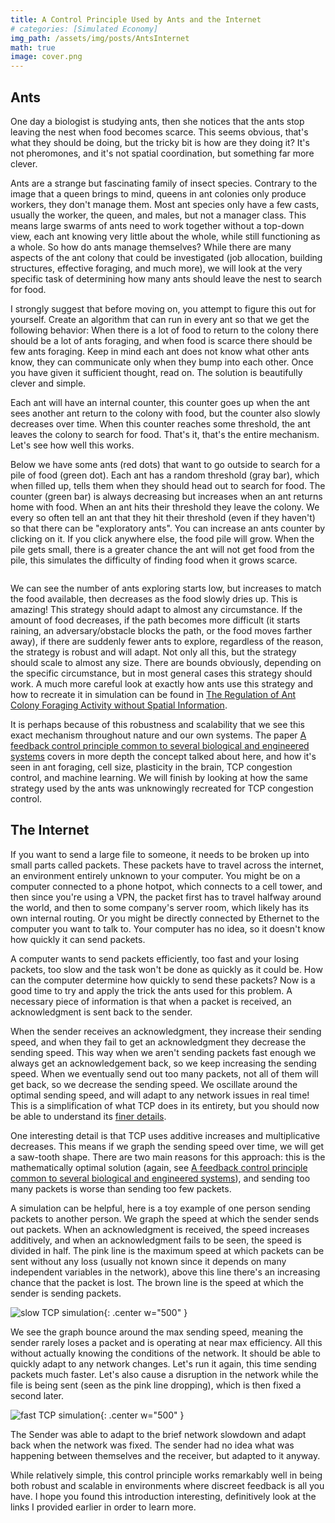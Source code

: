 ```yaml
---
title: A Control Principle Used by Ants and the Internet
# categories: [Simulated Economy]
img_path: /assets/img/posts/AntsInternet
math: true
image: cover.png
---
```


## Ants
One day a biologist is studying ants, then she notices that the ants stop leaving the nest when food becomes scarce. This seems obvious, that's what they should be doing, but the tricky bit is how are they doing it? It's not pheromones, and it's not spatial coordination, but something far more clever. 

Ants are a strange but fascinating family of insect species. Contrary to the image that a queen brings to mind, queens in ant colonies only produce workers, they don't manage them. Most ant species only have a few casts, usually the worker, the queen, and males, but not a manager class. This means large swarms of ants need to work together without a top-down view, each ant knowing very little about the whole, while still functioning as a whole. So how do ants manage themselves? While there are many aspects of the ant colony that could be investigated (job allocation, building structures, effective foraging, and much more), we will look at the very specific task of determining how many ants should leave the nest to search for food.

I strongly suggest that before moving on, you attempt to figure this out for yourself. Create an algorithm that can run in every ant so that we get the following behavior: When there is a lot of food to return to the colony there should be a lot of ants foraging, and when food is scarce there should be few ants foraging. Keep in mind each ant does not know what other ants know, they can communicate only when they bump into each other. Once you have given it sufficient thought, read on. The solution is beautifully clever and simple.

Each ant will have an internal counter, this counter goes up when the ant sees another ant return to the colony with food, but the counter also slowly decreases over time. When this counter reaches some threshold, the ant leaves the colony to search for food. That's it, that's the entire mechanism. Let's see how well this works.

Below we have some ants (red dots) that want to go outside to search for a pile of food (green dot). Each ant has a random threshold (gray bar), which when filled up, tells them when they should head out to search for food. The counter (green bar) is always decreasing but increases when an ant returns home with food. When an ant hits their threshold they leave the colony. We every so often tell an ant that they hit their threshold (even if they haven't) so that there can be "exploratory ants". You can increase an ants counter by clicking on it. If you click anywhere else, the food pile will grow. When the pile gets small, there is a greater chance the ant will not get food from the pile, this simulates the difficulty of finding food when it grows scarce.

<div id="p5-canvas-container" style="
  display: flex;
  justify-content: center; /* Horizontal centering */
  align-items: center;     /* Vertical centering */
"></div>

<script src="/assets/js/p5.js"></script>
<script src="/assets/js/posts/AntsInternet/sketch.js"></script>

We can see the number of ants exploring starts low, but increases to match the food available, then decreases as the food slowly dries up. This is amazing! This strategy should adapt to almost any circumstance. If the amount of food decreases, if the path becomes more difficult (it starts raining, an adversary/obstacle blocks the path, or the food moves farther away), if there are suddenly fewer ants to explore, regardless of the reason, the strategy is robust and will adapt. Not only all this, but the strategy should scale to almost any size. There are bounds obviously, depending on the specific circumstance, but in most general cases this strategy should work. A much more careful look at exactly how ants use this strategy and how to recreate it in simulation can be found in [The Regulation of Ant Colony Foraging Activity without Spatial Information](https://journals.plos.org/ploscompbiol/article?id=10.1371/journal.pcbi.1002670).

It is perhaps because of this robustness and scalability that we see this exact mechanism throughout nature and our own systems. The paper [A feedback control principle common to several biological and engineered systems](https://royalsocietypublishing.org/doi/10.1098/rsif.2021.0711) covers in more depth the concept talked about here, and how it's seen in ant foraging, cell size, plasticity in the brain, TCP congestion control, and machine learning. We will finish by looking at how the same strategy used by the ants was unknowingly recreated for TCP congestion control.

## The Internet
If you want to send a large file to someone, it needs to be broken up into small parts called packets. These packets have to travel across the internet, an environment entirely unknown to your computer. You might be on a computer connected to a phone hotpot, which connects to a cell tower, and then since you're using a VPN, the packet first has to travel halfway around the world, and then to some company's server room, which likely has its own internal routing. Or you might be directly connected by Ethernet to the computer you want to talk to. Your computer has no idea, so it doesn't know how quickly it can send packets.

A computer wants to send packets efficiently, too fast and your losing packets, too slow and the task won't be done as quickly as it could be. How can the computer determine how quickly to send these packets? Now is a good time to try and apply the trick the ants used for this problem. A necessary piece of information is that when a packet is received, an acknowledgment is sent back to the sender.

When the sender receives an acknowledgment, they increase their sending speed, and when they fail to get an acknowledgment they decrease the sending speed. This way when we aren't sending packets fast enough we always get an acknowledgement back, so we keep increasing the sending speed. When we eventually send out too many packets, not all of them will get back, so we decrease the sending speed. We oscillate around the optimal sending speed, and will adapt to any network issues in real time! This is a simplification of what TCP does in its entirety, but you should now be able to understand its [finer details](https://book.systemsapproach.org/congestion/tcpcc.html).

One interesting detail is that TCP uses additive increases and multiplicative decreases. This means if we graph the sending speed over time, we will get a saw-tooth shape. There are two main reasons for this approach: this is the mathematically optimal solution (again, see [A feedback control principle common to several biological and engineered systems](https://royalsocietypublishing.org/doi/10.1098/rsif.2021.0711)), and sending too many packets is worse than sending too few packets.

A simulation can be helpful, here is a toy example of one person sending packets to another person. We graph the speed at which the sender sends out packets. When an acknowledgment is received, the speed increases additively, and when an acknowledgment fails to be seen, the speed is divided in half. The pink line is the maximum speed at which packets can be sent without any loss  (usually not known since it depends on many independent variables in the network), above this line there's an increasing chance that the packet is lost. The brown line is the speed at which the sender is sending packets.

![slow TCP simulation](tcp_slow.gif){: .center w="500" }

We see the graph bounce around the max sending speed, meaning the sender rarely loses a packet and is operating at near max efficiency. All this without actually knowing the conditions of the network. It should be able to quickly adapt to any network changes. Let's run it again, this time sending packets much faster. Let's also cause a disruption in the network while the file is being sent (seen as the pink line dropping), which is then fixed a second later.

![fast TCP simulation](tcp_fast.gif){: .center w="500" }

The Sender was able to adapt to the brief network slowdown and adapt back when the network was fixed. The sender had no idea what was happening between themselves and the receiver, but adapted to it anyway.

While relatively simple, this control principle works remarkably well in being both robust and scalable in environments where discreet feedback is all you have. I hope you found this introduction interesting, definitively look at the links I provided earlier in order to learn more.